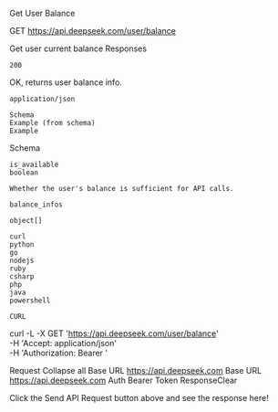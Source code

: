 Get User Balance

GET 
https://api.deepseek.com/user/balance

Get user current balance
Responses

    200

OK, returns user balance info.

    application/json

    Schema
    Example (from schema)
    Example

Schema

    is_available
    boolean

    Whether the user's balance is sufficient for API calls.

    balance_infos

    object[]

    curl
    python
    go
    nodejs
    ruby
    csharp
    php
    java
    powershell

    CURL

curl -L -X GET 'https://api.deepseek.com/user/balance' \
-H 'Accept: application/json' \
-H 'Authorization: Bearer <TOKEN>'

Request Collapse all
Base URL
https://api.deepseek.com
Base URL
https://api.deepseek.com
Auth
Bearer Token
ResponseClear

Click the Send API Request button above and see the response here!